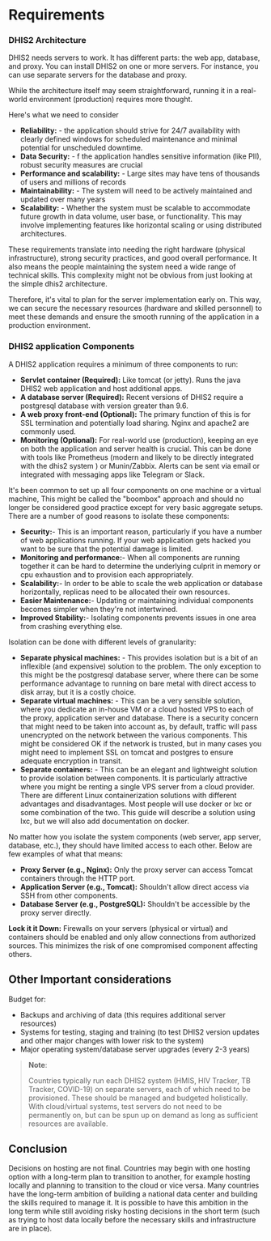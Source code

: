 # Requirements

### DHIS2 Architecture
DHIS2 needs servers to work. It has different parts: the web app, database,
and proxy. You can install DHIS2 on one or more servers. For instance, you can
use separate servers for the database and proxy.

While the architecture itself may seem straightforward, running it in a
real-world environment (production) requires more thought.

Here's what we need to consider

- **Reliability:**  - the application should strive for 24/7 availability with
  clearly defined windows for scheduled maintenance and minimal potential for
  unscheduled downtime.
- **Data Security:** - f the application handles sensitive information (like PII),
  robust security measures are crucial
- **Performance and scalability:** -  Large sites may have tens of thousands of
  users and millions of records
- **Maintainability:** - The system will need to be actively maintained and updated
  over many years
- **Scalability:** - Whether the system must be scalable to accommodate future
  growth in data volume, user base, or functionality. This may involve
  implementing features like horizontal scaling or using distributed
  architectures.

These requirements translate into needing the right hardware (physical
infrastructure), strong security practices, and good overall performance. It
also means the people maintaining the system need a wide range of technical
skills. This complexity might not be obvious from just looking at the simple
dhis2 architecture. 

Therefore, it's vital to plan for the server implementation early on. This way,
we can secure the necessary resources (hardware and skilled personnel) to meet
these demands and ensure the smooth running of the application in a production
environment.


### DHIS2 application Components
A DHIS2 application requires a minimum of three components to run:

-  **Servlet container (Required):** Like tomcat (or jetty). Runs the java DHIS2
   web application and host additional apps.
-  **A database server (Required):**  Recent versions of DHIS2 require a postgresql database
   with version greater than 9.6.
-  **A web proxy front-end (Optional):**  The primary function of this is for SSL termination
   and potentially load sharing. Nginx and apache2 are commonly used.
- **Monitoring (Optional):** For real-world use (production), keeping an eye on
  both the application and server health is crucial. This can be done with
  tools like Prometheus (modern and likely to be directly integrated with the
  dhis2 system ) or Munin/Zabbix. Alerts can be sent via email or integrated
  with messaging apps like Telegram or Slack.

It's been common to set up all four components on one machine or a virtual
machine, This might be called the "boombox" approach and should no longer be
considered good practice except for very basic aggregate setups.
There are a number of good reasons to isolate these components:

- **Security:**- This is an important reason, particularly if you have a number of
  web applications running. If your web application gets hacked you want to be
  sure that the potential damage is limited.
- **Monitoring and performance:**-  When all components are running together it can
  be hard to determine the underlying culprit in memory or cpu exhaustion and
  to provision each appropriately.
- **Scalability:**- In order to be able to scale the web application or database
  horizontally, replicas need to be allocated their own resources.
- **Easier Maintenance:**- Updating or maintaining individual components becomes
  simpler when they're not intertwined.
- **Improved Stability:**- Isolating components prevents issues in one area from
  crashing everything else.

Isolation can be done with different levels of granularity:

- **Separate physical machines:** -  This provides isolation but is a bit of an
   inflexible (and expensive) solution to the problem. The only exception to
   this might be the postgresql database server, where there can be some
   performance advantage to running on bare metal with direct access to disk
   array, but it is a costly choice.
- **Separate virtual machines:** - This can be a very sensible solution, where you
   dedicate an in-house VM or a cloud hosted VPS to each of the proxy,
   application server and database. There is a security concern that might need
   to be taken into account as, by default, traffic will pass unencrypted on
   the network between the various components. This might be considered OK if
   the network is trusted, but in many cases you might need to implement SSL on
   tomcat and postgres to ensure adequate encryption in transit.
- **Separate containers:** -  This can be an elegant and lightweight solution to
   provide isolation between components. It is particularly attractive where
   you might be renting a single VPS server from a cloud provider. There are
   different Linux containerization solutions with different advantages and
   disadvantages. Most people will use docker or lxc or some combination of the
   two. This guide will describe a solution using lxc, but we will also add
   documentation on docker.

No matter how you isolate the system components (web server, app server,
database, etc.), they should have limited access to each other. Below are few examples of what
that means:

- **Proxy Server (e.g., Nginx):** Only the proxy server can access Tomcat containers through the HTTP port.
- **Application Server (e.g., Tomcat):** Shouldn't allow direct access via SSH from other components.
- **Database Server (e.g., PostgreSQL):** Shouldn't be accessible by the proxy server directly.

**Lock it it Down:**  Firewalls on your servers (physical or virtual) and
containers should be enabled and only allow connections from authorized
sources.
This minimizes the risk of one compromised component affecting others.

## Other Important considerations
Budget for: 

- Backups and archiving of data (this requires additional server resources)
- Systems for testing, staging and training (to test DHIS2 version updates and
  other major changes with lower risk to the system)
- Major operating system/database server upgrades (every 2-3 years)

> **Note**:
>
> Countries typically run each DHIS2 system (HMIS, HIV Tracker, TB Tracker,
> COVID-19) on separate servers, each of which need to be provisioned. These
> should be managed and budgeted holistically.
> With cloud/virtual systems, test servers do not need to be permanently on,
> but can be spun up on demand as long as sufficient resources are available.

## Conclusion
Decisions on hosting are not final. Countries may begin with one hosting option
with a long-term plan to transition to another, for example hosting locally and
planning to transition to the cloud or vice versa.
Many countries have the long-term ambition of building a national data center
and building the skills required to manage it. It is possible to have this
ambition in the long term while still avoiding risky hosting decisions in the
short term (such as trying to host data locally before the necessary skills and
infrastructure are in place).

